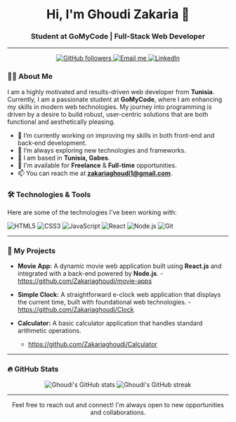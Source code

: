 <h1 align="center">Hi, I'm Ghoudi Zakaria 👋</h1>
<h3 align="center">Student at GoMyCode | Full-Stack Web Developer</h3>

---

<p align="center">
  <a href="https://github.com/Zakariaghoudi?tab=followers">
    <img alt="GitHub followers" src="https://img.shields.io/github/followers/ghoudi-zakaria?style=for-the-badge&logo=github&label=Follow&color=5865F2">
  </a>
  <a href="mailto:zakariaghoudi1@gmail.com">
    <img alt="Email me" src="https://img.shields.io/badge/Email-D14836?style=for-the-badge&logo=gmail&logoColor=white">
  </a>
  <a href="https://www.linkedin.com/in/zakariaghoudi?utm_source=share&utm_campaign=share_via&utm_content=profile&utm_medium=ios_app/">
    <img alt="LinkedIn" src="https://img.shields.io/badge/LinkedIn-0077B5?style=for-the-badge&logo=linkedin&logoColor=white">
  </a>
</p>

### 👨‍💻 About Me

I am a highly motivated and results-driven web developer from **Tunisia**. Currently, I am a passionate student at **GoMyCode**, where I am enhancing my skills in modern web technologies. My journey into programming is driven by a desire to build robust, user-centric solutions that are both functional and aesthetically pleasing.

- 🔭 I’m currently working on improving my skills in both front-end and back-end development.
- 🌱 I’m always exploring new technologies and frameworks.
- 📍 I am based in **Tunisia, Gabes**.
- 💼 I'm available for **Freelance** & **Full-time** opportunities.
- 📫 You can reach me at **zakariaghoudi1@gmail.com**.

### 🛠️ Technologies & Tools

Here are some of the technologies I've been working with:

<p align="left">
  <img src="https://img.shields.io/badge/HTML5-E34F26?style=for-the-badge&logo=html5&logoColor=white" alt="HTML5">
  <img src="https://img.shields.io/badge/CSS3-1572B6?style=for-the-badge&logo=css3&logoColor=white" alt="CSS3">
  <img src="https://img.shields.io/badge/JavaScript-F7DF1E?style=for-the-badge&logo=javascript&logoColor=black" alt="JavaScript">
  <img src="https://img.shields.io/badge/React-61DAFB?style=for-the-badge&logo=react&logoColor=white" alt="React">
  <img src="https://img.shields.io/badge/Node.js-339933?style=for-the-badge&logo=nodedotjs&logoColor=white" alt="Node.js">
  <img src="https://img.shields.io/badge/Git-F05032?style=for-the-badge&logo=git&logoColor=white" alt="Git">
</p>

---

### 🚀 My Projects

- **Movie App:** A dynamic movie web application built using **React.js** and integrated with a back-end powered by **Node.js**.
 -https://github.com/Zakariaghoudi/movie-apps

- **Simple Clock:** A straightforward e-clock web application that displays the current time, built with foundational web technologies.
  -https://github.com/Zakariaghoudi/Clock

- **Calculator:** A basic calculator application that handles standard arithmetic operations.
  - https://github.com/Zakariaghoudi/Calculator
---

### 🔥 GitHub Stats

<p align="center">
  <img src="https://github-readme-stats.vercel.app/api?username=ghoudi-zakaria&show_icons=true&theme=dark" alt="Ghoudi's GitHub stats">
  <img src="https://github-readme-streak-stats.herokuapp.com/?user=Zakariaghoudi&theme=dark" alt="Ghoudi's GitHub streak">
</p>

---

<p align="center">
  Feel free to reach out and connect! I'm always open to new opportunities and collaborations.
</p>

